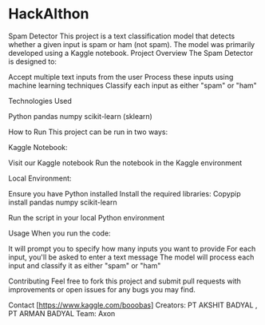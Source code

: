 # HackAIthon
Spam Detector
This project is a text classification model that detects whether a given input is spam or ham (not spam). The model was primarily developed using a Kaggle notebook.
Project Overview
The Spam Detector is designed to:

Accept multiple text inputs from the user
Process these inputs using machine learning techniques
Classify each input as either "spam" or "ham"

Technologies Used

Python
pandas
numpy
scikit-learn (sklearn)

How to Run
This project can be run in two ways:

Kaggle Notebook:

Visit our Kaggle notebook
Run the notebook in the Kaggle environment


Local Environment:

Ensure you have Python installed
Install the required libraries:
Copypip install pandas numpy scikit-learn

Run the script in your local Python environment



Usage
When you run the code:

It will prompt you to specify how many inputs you want to provide
For each input, you'll be asked to enter a text message
The model will process each input and classify it as either "spam" or "ham"

Contributing
Feel free to fork this project and submit pull requests with improvements or open issues for any bugs you may find.

Contact
[https://www.kaggle.com/booobas]
Creators:
PT AKSHIT BADYAL ,
PT ARMAN BADYAL
Team:
Axon
